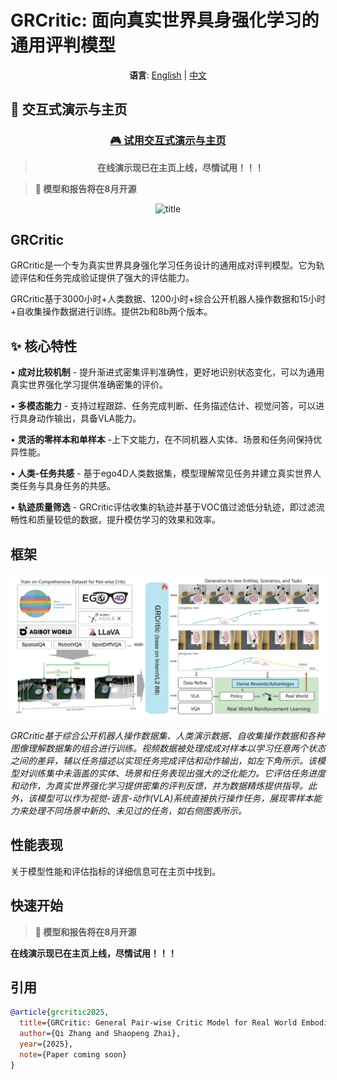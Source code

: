 # GRCritic: 面向真实世界具身强化学习的通用评判模型

<div align="center">

**语言**: [English](README.md) | [中文](README_CN.md)

</div>

## 🚀 交互式演示与主页

<div align="center">

### [🎮 **试用交互式演示与主页**](https://c99de865b42aff6577.gradio.live)
> **在线演示现已在主页上线，尽情试用！！！**

</div>

> **📅 模型和报告将在8月开源**
<div align="center">
  <img src="evo_vlac/examples/images/demo1-mid.gif" alt="title" width="800"/>
</div>

## GRCritic

GRCritic是一个专为真实世界具身强化学习任务设计的通用成对评判模型。它为轨迹评估和任务完成验证提供了强大的评估能力。

GRCritic基于3000小时+人类数据、1200小时+综合公开机器人操作数据和15小时+自收集操作数据进行训练。提供2b和8b两个版本。

## ✨ 核心特性

• **成对比较机制** - 提升渐进式密集评判准确性，更好地识别状态变化，可以为通用真实世界强化学习提供准确密集的评价。

• **多模态能力** - 支持过程跟踪、任务完成判断、任务描述估计、视觉问答，可以进行具身动作输出，具备VLA能力。

• **灵活的零样本和单样本** -上下文能力，在不同机器人实体、场景和任务间保持优异性能。

• **人类-任务共感** - 基于ego4D人类数据集，模型理解常见任务并建立真实世界人类任务与具身任务的共感。

• **轨迹质量筛选** - GRCritic评估收集的轨迹并基于VOC值过滤低分轨迹，即过滤流畅性和质量较低的数据，提升模仿学习的效果和效率。

## 框架

<div align="center">
  <img src="evo_vlac/examples/images/framework.png" alt="GRCritic框架" width="800"/>
</div>

*GRCritic基于综合公开机器人操作数据集、人类演示数据、自收集操作数据和各种图像理解数据集的组合进行训练。视频数据被处理成成对样本以学习任意两个状态之间的差异，辅以任务描述以实现任务完成评估和动作输出，如左下角所示。该模型对训练集中未涵盖的实体、场景和任务表现出强大的泛化能力。它评估任务进度和动作，为真实世界强化学习提供密集的评判反馈，并为数据精炼提供指导。此外，该模型可以作为视觉-语言-动作(VLA)系统直接执行操作任务，展现零样本能力来处理不同场景中新的、未见过的任务，如右侧图表所示。*

## 性能表现

关于模型性能和评估指标的详细信息可在主页中找到。

## 快速开始

> **📅 模型和报告将在8月开源**

**在线演示现已在主页上线，尽情试用！！！**

## 引用

```bibtex
@article{grcritic2025,
  title={GRCritic: General Pair-wise Critic Model for Real World Embodied Reinforcement Learning},
  author={Qi Zhang and Shaopeng Zhai},
  year={2025},
  note={Paper coming soon}
}
```
